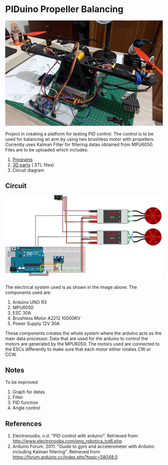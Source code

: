 # PIDuino Propeller Balancing
![PIDuino](/images/787464resized.jpg)

Project in creating a platform for testing PID control. The control is to be used for balancing an arm by using two brushless motor with propellers. Currently uses Kalman Filter for filtering datas obtained from MPU6050. Files are to be uploaded which includes:

1. [Programs](https://github.com/Vermillord/PIDuino-Propeller-Balancing/tree/master/programs)
2. [3D parts](https://github.com/Vermillord/PIDuino-Propeller-Balancing/tree/master/3d%20models) (.STL files)
3. Circuit diagram

## Circuit
![Circuit](/images/circuit_bb.jpg)

The electrical system used is as shown in the image above. The components used are:
  1. Arduino UNO R3
  2. MPU6050
  3. ESC 30A
  4. Brushless Motor A2212 10000KV
  5. Power Supply 12V 30A

These components creates the whole system where the arduino acts as the main data processor. Data that are used for the arduino to control the motors are generated by the MPU6050. The motors used are connected to the ESCs differently to make sure that each motor either rotates CW or CCW.

## Notes
To be improved:
1. Graph for datas
2. Filter
3. PID function
4. Angle control

## References
1. Electronoobs. n.d. "PID control with arduino". Retrieved from: http://www.electronoobs.com/eng_robotica_tut6.php
2. Arduino Forum. 2011. "Guide to gyro and accelerometer with Arduino including Kalman filtering". Retrieved from: https://forum.arduino.cc/index.php?topic=58048.0
